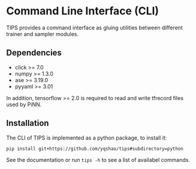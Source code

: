 # Command Line Interface (CLI)

TIPS provides a command interface as gluing utilities between different trainer
and sampler modules.

## Dependencies

- click >= 7.0
- numpy >= 1.3.0
- ase >= 3.19.0
- pyyaml >= 3.01

In addition, tensorflow >= 2.0 is required to read and write tfrecord files used
by PiNN.

## Installation

The CLI of TIPS is implemented as a python package, to install it:

```
pip install git+https://github.com/yqshao/tips#subdirectory=python
```

See the documentation or run `tips -h` to see a list of availabel commands.
